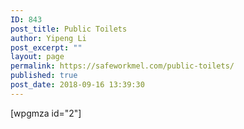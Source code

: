 ```yaml
---
ID: 843
post_title: Public Toilets
author: Yipeng Li
post_excerpt: ""
layout: page
permalink: https://safeworkmel.com/public-toilets/
published: true
post_date: 2018-09-16 13:39:30
---
```

[wpgmza id="2"]